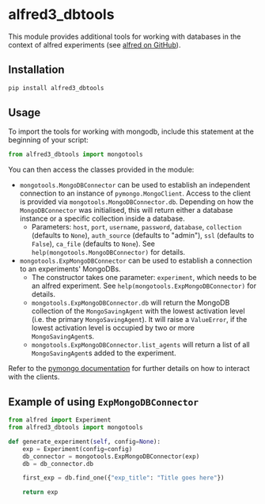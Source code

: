 # alfred3_dbtools

This module provides additional tools for working with databases in the context of alfred experiments (see [alfred on GitHub](https://github.com/ctreffe/alfred)).

## Installation

```bash
pip install alfred3_dbtools
```

## Usage

To import the tools for working with mongodb, include this statement at the beginning of your script:

```python
from alfred3_dbtools import mongotools
```

You can then access the classes provided in the module:

- `mongotools.MongoDBConnector` can be used to establish an independent connection to an instance of `pymongo.MongoClient`. Access to the client is provided via `mongotools.MongoDBConnector.db`. Depending on how the `MongoDBConnector` was initialised, this will return either a database instance or a specific collection inside a database.
    - Parameters: `host`, `port`, `username`, `password`, `database`, `collection` (defaults to `None`), `auth_source` (defaults to "admin"), `ssl` (defaults to `False`), `ca_file` (defaults to `None`). See `help(mongotools.MongoDBConnector)` for details.
- `mongotools.ExpMongoDBConnector` can be used to establish a connection to an experiments' MongoDBs.
    - The constructor takes one parameter: `experiment`, which needs to be an alfred experiment. See `help(mongotools.ExpMongoDBConnector)` for details.
    - `mongotools.ExpMongoDBConnector.db` will return the MongoDB collection of the `MongoSavingAgent` with the lowest activation level (i.e. the primary `MongoSavingAgent`). It will raise a `ValueError`, if the lowest activation level is occupied by two or more `MongoSavingAgent`s.
    - `mongotools.ExpMongoDBConnector.list_agents` will return a list of all `MongoSavingAgent`s added to the experiment.


Refer to the [pymongo documentation](https://pymongo.readthedocs.io/en/stable/tutorial.html) for further details on how to interact with the clients.

## Example of using `ExpMongoDBConnector`

``` Python
from alfred import Experiment
from alfred3_dbtools import mongotools

def generate_experiment(self, config=None):
    exp = Experiment(config=config)
    db_connector = mongotools.ExpMongoDBConnector(exp)
    db = db_connector.db

    first_exp = db.find_one({"exp_title": "Title goes here"})

    return exp
```

